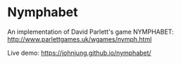 # Nymphabet

An implementation of David Parlett's game NYMPHABET: http://www.parlettgames.uk/wgames/nymph.html

Live demo: https://johnjung.github.io/nymphabet/
